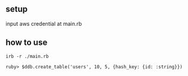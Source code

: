 ## setup
input aws credential at main.rb

## how to use

`irb -r ./main.rb`

```
ruby> $ddb.create_table('users', 10, 5, {hash_key: {id: :string}})
```
